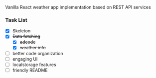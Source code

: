  Vanilla React weather app implementation based on REST API services

### Task List
- [x] ~~Skeleton~~
- [x] ~~Data fetching~~
     - [x] ~~adcode~~
     - [x] ~~weather info~~
- [ ] better code organization
- [ ] engaging UI
- [ ] localstorage features
- [ ] friendly README
